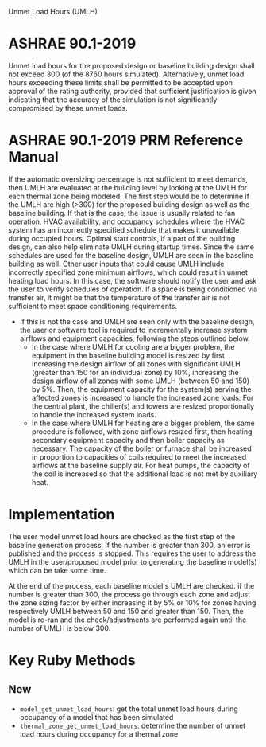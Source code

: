 Unmet Load Hours (UMLH)

# ASHRAE 90.1-2019
Unmet load hours for the proposed design or baseline building design shall not exceed 300 (of the 8760 hours simulated). Alternatively, unmet load hours exceeding these limits shall be permitted to be accepted upon approval of the rating authority, provided that sufficient justification is given indicating that the accuracy of the simulation is not significantly compromised by these unmet loads. 

# ASHRAE 90.1-2019 PRM Reference Manual
If the automatic oversizing percentage is not sufficient to meet demands, then UMLH are evaluated at the building level by looking at the UMLH for each thermal zone being modeled. The first step would be to determine if the UMLH are high (>300) for the proposed building design as well as the baseline building. If that is the case, the issue is usually related to fan operation, HVAC availability, and occupancy schedules where the HVAC system has an incorrectly specified schedule that makes it unavailable during occupied hours. Optimal start controls, if a part of the building design, can also help eliminate UMLH during startup times. Since the same schedules are used for the baseline design, UMLH are seen in the baseline building as well. Other user inputs that could cause UMLH include incorrectly specified zone minimum airflows, which could result in unmet heating load hours. In this case, the software should notify the user and ask the user to verify schedules of operation. If a space is being conditioned via transfer air, it might be that the temperature of the transfer air is not sufficient to meet space conditioning requirements. 
* If this is not the case and UMLH are seen only with the baseline design, the user or software tool is required to incrementally increase system airflows and equipment capacities, following the steps outlined below.
  * In the case where UMLH for cooling are a bigger problem, the equipment in the baseline building model is resized by first increasing the design airflow of all zones with significant UMLH (greater than 150 for an individual zone) by 10%, increasing the design airflow of all zones with some UMLH (between 50 and 150) by 5%. Then, the equipment capacity for the system(s) serving the affected zones is increased to handle the increased zone loads. For the central plant, the chiller(s) and towers are resized proportionally to handle the increased system loads.
  * In the case where UMLH for heating are a bigger problem, the same procedure is followed, with zone airflows resized first, then heating secondary equipment capacity and then boiler capacity as necessary. The capacity of the boiler or furnace shall be increased in proportion to capacities of coils required to meet the increased airflows at the baseline supply air. For heat pumps, the capacity of the coil is increased so that the additional load is not met by auxiliary heat.

# Implementation
The user model unmet load hours are checked as the first step of the baseline generation process. If the number is greater than 300, an error is published and the process is stopped. This requires the user to address the UMLH in the user/proposed model prior to generating the baseline model(s) which can be take some time.

At the end of the process, each baseline model's UMLH are checked. if the number is greater than 300, the process go through each zone and adjust the zone sizing factor by either increasing it by 5% or 10% for zones having respectively UMLH between 50 and 150 and greater than 150. Then, the model is re-ran and the check/adjustments are performed again until the number of UMLH is below 300. 

# Key Ruby Methods 
## New
* `model_get_unmet_load_hours`: get the total unmet load hours during occupancy of a model that has been simulated
* `thermal_zone_get_unmet_load_hours`: determine the number of unmet load hours during occupancy for a thermal zone
